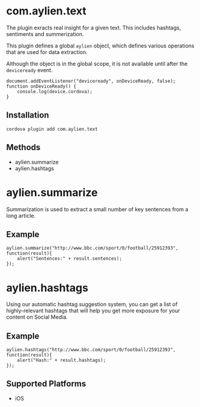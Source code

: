 <!---
    Licensed to the Apache Software Foundation (ASF) under one
    or more contributor license agreements.  See the NOTICE file
    distributed with this work for additional information
    regarding copyright ownership.  The ASF licenses this file
    to you under the Apache License, Version 2.0 (the
    "License"); you may not use this file except in compliance
    with the License.  You may obtain a copy of the License at

      http://www.apache.org/licenses/LICENSE-2.0

    Unless required by applicable law or agreed to in writing,
    software distributed under the License is distributed on an
    "AS IS" BASIS, WITHOUT WARRANTIES OR CONDITIONS OF ANY
    KIND, either express or implied.  See the License for the
    specific language governing permissions and limitations
    under the License.
-->

# com.aylien.text

The plugin exracts real insight for a given text. This includes hashtags, sentiments and summerization.

This plugin defines a global `aylien` object, which defines various operations that are used for data extraction.

Although the object is in the global scope, it is not available until after the `deviceready` event.

    document.addEventListener("deviceready", onDeviceReady, false);
    function onDeviceReady() {
        console.log(device.cordova);
    }

## Installation

    cordova plugin add com.aylien.text

## Methods

- aylien.summarize
- aylien.hashtags


# aylien.summarize

Summarization is used to extract a small number of key sentences from a long article.

## Example

    aylien.summarize("http://www.bbc.com/sport/0/football/25912393", function(result){
        alert("Sentences:" + result.sentences);
    });


# aylien.hashtags

Using our automatic hashtag suggestion system, you can get a list of highly-relevant hashtags that will help you get more exposure for your content on Social Media.

## Example

    aylien.hashtags("http://www.bbc.com/sport/0/football/25912393", function(result){
        alert("Hash:" + result.hashtags);
    });

## Supported Platforms

- iOS
